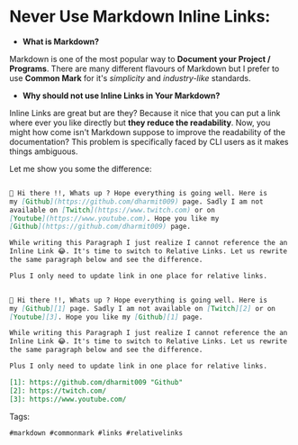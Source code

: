 # Never Use Markdown Inline Links:

* **What is Markdown?**

Markdown is one of the most popular way to **Document your Project /
Programs**. There are many different flavours of Markdown but I prefer
to use **Common Mark** for it's *simplicity* and *industry-like*
standards.

* **Why should not use Inline Links in Your Markdown?**

Inline Links are great but are they? Because it nice that you can put a
link where ever you like directly but **they reduce the readability**.
Now, you might how come isn't Markdown suppose to improve the
readability of the documentation? This problem is specifically faced by
CLI users as it makes things ambiguous.

Let me show you some the difference:

```markdown

🙂 Hi there !!, Whats up ? Hope everything is going well. Here is
my [Github](https://github.com/dharmit009) page. Sadly I am not
available on [Twitch](https://www.twitch.com) or on
[Youtube](https://www.youtube.com). Hope you like my
[Github](https://github.com/dharmit009) page. 

While writing this Paragraph I just realize I cannot reference the an
Inline Link 😂. It's time to switch to Relative Links. Let us rewrite
the same paragraph below and see the difference.

Plus I only need to update link in one place for relative links. 

```

```markdown

🙂 Hi there !!, Whats up ? Hope everything is going well. Here is
my [Github][1] page. Sadly I am not available on [Twitch][2] or on
[Youtube][3]. Hope you like my [Github][1] page. 

While writing this Paragraph I just realize I cannot reference the an
Inline Link 😂. It's time to switch to Relative Links. Let us rewrite
the same paragraph below and see the difference.

Plus I only need to update link in one place for relative links. 

[1]: https://github.com/dharmit009 "Github"
[2]: https://twitch.com/
[3]: https://www.youtube.com/

```

Tags: 

    #markdown #commonmark #links #relativelinks
